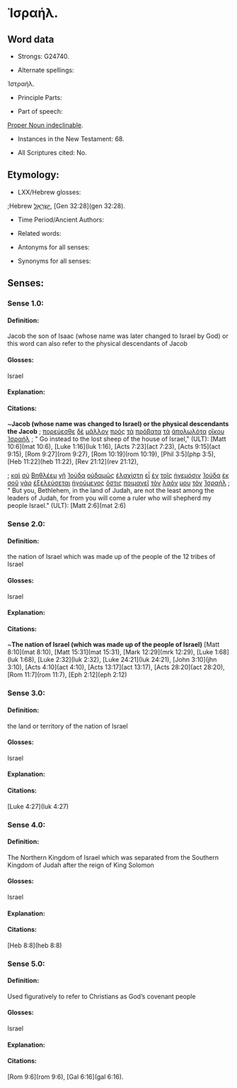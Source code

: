 # Ἰσραήλ.

<!-- Status: S3=Needs2ndReview -->
<!-- Lexica used for edits: BDAG, LN, FFM, A-S  -->

## Word data

* Strongs: G24740.

* Alternate spellings:

Ἰστραήλ.

* Principle Parts: 

* Part of speech: 

[Proper Noun indeclinable](http://ugg.readthedocs.io/en/latest/proper_noun_indeclinable.html).

* Instances in the New Testament: 68.

* All Scriptures cited: No.

## Etymology: 

* LXX/Hebrew glosses: 

;Hebrew [יִשְׂרָאֵל](//en-uhal/H3478), [Gen 32:28](gen 32:28).

* Time Period/Ancient Authors: 

* Related words: 

* Antonyms for all senses:

* Synonyms for all senses: 

## Senses:

### Sense  1.0: 

#### Definition: 

Jacob the son of Isaac (whose name was later changed to Israel by God) or this word can also refer to the physical descendants of Jacob

#### Glosses: 

Israel

#### Explanation: 


#### Citations: 

~**Jacob (whose name was changed to Israel) or the physical descendants the Jacob**
; [πορεύεσθε](../G41980/01.md) [δὲ](../G11610/01.md) [μᾶλλον](../G31230/01.md) [πρὸς](../G43140/01.md) [τὰ](../G35880/01.md) [πρόβατα](../G42630/01.md) [τὰ](../G35880/01.md) [ἀπολωλότα](../G06220/01.md) [οἴκου](../G36240/01.md) [Ἰσραήλ](../G24740/01.md)
; " Go instead to the lost sheep of the house of Israel," (ULT): 
[Matt 10:6](mat 10:6), [Luke 1:16](luk 1:16), [Acts 7:23](act 7:23), [Acts 9:15](act 9:15), [Rom 9:27](rom 9:27), [Rom 10:19](rom 10:19), [Phil 3:5](php 3:5), [Heb 11:22](heb 11:22), [Rev 21:12](rev 21:12), 

; [καὶ](../G25320/01.md) [σύ](../G47710/01.md) [Βηθλέεμ](../G09650/01.md) [γῆ](../G10930/01.md) [Ἰούδα](../G24550/01.md) [οὐδαμῶς](../G37600/01.md) [ἐλαχίστη](../G16460/01.md) [εἶ](../G99999/01.md) [ἐν](../G17220/01.md) [τοῖς](../G35880/01.md) [ἡγεμόσιν](../G22320/01.md) [Ἰούδα](../G24550/01.md) [ἐκ](../G15370/01.md) [σοῦ](../G47710/01.md) [γὰρ](../G10630/01.md) [ἐξελεύσεται](../G18310/01.md) [ἡγούμενος](../G22330/01.md) [ὅστις](../G37480/01.md) [ποιμανεῖ](../G41650/01.md) [τὸν](../G35880/01.md) [λαόν](../G29920/01.md) [μου](../G14730/01.md) [τὸν](../G35880/01.md) [Ἰσραήλ](../G24740/01.md)
; " But you, Bethlehem, in the land of Judah, are not the least among the leaders of Judah, for from you will come a ruler who will shepherd my people Israel." (ULT): 
[Matt 2:6](mat 2:6) 



### Sense  2.0: 

#### Definition: 

the nation of Israel which was made up of the people of the 12 tribes of Israel

#### Glosses: 

Israel

#### Explanation: 


#### Citations: 

~**The nation of Israel (which was made up of the people of Israel)**
[Matt 8:10](mat 8:10), [Matt 15:31](mat 15:31), [Mark 12:29](mrk 12:29), [Luke 1:68](luk 1:68), [Luke 2:32](luk 2:32), [Luke 24:21](luk 24:21), [John 3:10](jhn 3:10), [Acts 4:10](act 4:10), [Acts 13:17](act 13:17), [Acts 28:20](act 28:20), [Rom 11:7](rom 11:7), [Eph 2:12](eph 2:12)


### Sense  3.0: 

#### Definition: 

the land or territory of the nation of Israel

#### Glosses: 

Israel

#### Explanation: 


#### Citations: 

[Luke 4:27](luk 4:27)

### Sense  4.0: 

#### Definition: 

The Northern Kingdom of Israel which was separated from the Southern Kingdom of Judah after the reign of King Solomon

#### Glosses: 

Israel

#### Explanation: 


#### Citations: 

[Heb 8:8](heb 8:8)

### Sense  5.0: 

#### Definition: 

Used figuratively to refer to Christians as God’s covenant people

#### Glosses: 

Israel

#### Explanation: 


#### Citations: 

[Rom 9:6](rom 9:6), [Gal 6:16](gal 6:16).

